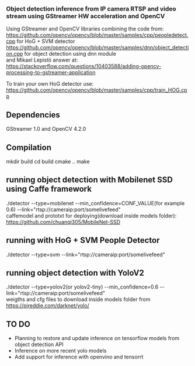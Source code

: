 ### Object detection inference from IP camera RTSP and video stream using GStreamer HW acceleration and OpenCV

Using GStreamer and OpenCV libraries combining the code from:   
https://github.com/opencv/opencv/blob/master/samples/cpp/peopledetect.cpp for HoG + SVM detector  
https://github.com/opencv/opencv/blob/master/samples/dnn/object_detection.cpp for object detection using dnn module    
and Mikael Lepistö answer at:  
https://stackoverflow.com/questions/10403588/adding-opencv-processing-to-gstreamer-application  


To train your own HoG detector use:  
https://github.com/opencv/opencv/blob/master/samples/cpp/train_HOG.cpp

##  Dependencies
GStreamer 1.0 and OpenCV 4.2.0

## Compilation  
mkdir build
cd build
cmake ..
make

## running object detection with Mobilenet SSD using Caffe framework
./detector --type=mobilenet --min_confidence=CONF_VALUE(for example 0.6) --link="rtsp://cameraip:port/somelivefeed"    
caffemodel and prototxt for deploying(download inside models folder): https://github.com/chuanqi305/MobileNet-SSD

## running with HoG + SVM People Detector 
./detector --type=svm --link="rtsp://cameraip:port/somelivefeed"

## running object detection with YoloV2
./detector --type=yolov2(or yolov2-tiny) --min_confidence=0.6 --link="rtsp://cameraip:port/somelivefeed"  
weigths and cfg files to download inside models folder from https://pjreddie.com/darknet/yolo/  

## TO DO
* Planning to restore and update inference on tensorflow models from object detection API
* Inference on more recent yolo models
* Add support for inference with openvino and tensorrt
